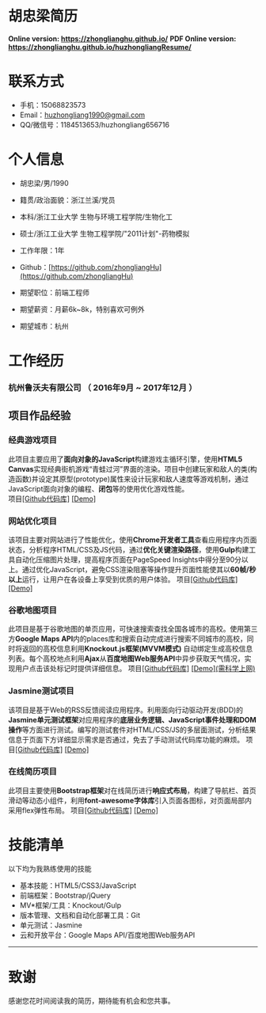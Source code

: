 # 胡忠梁简历

**Online version: https://zhonglianghu.github.io/**
**PDF Online version: https://zhonglianghu.github.io/huzhongliangResume/**

# 联系方式

- 手机：15068823573
- Email：huzhongliang1990@gmail.com
- QQ/微信号：1184513653/huzhongliang656716


# 个人信息

 - 胡忠梁/男/1990
 - 籍贯/政治面貌：浙江兰溪/党员
 - 本科/浙江工业大学 生物与环境工程学院/生物化工
 - 硕士/浙江工业大学 生物工程学院/"2011计划"-药物模拟
 - 工作年限：1年
 - Github：[https://github.com/zhongliangHu](https://github.com/zhongliangHu)


 - 期望职位：前端工程师
 - 期望薪资：月薪6k~8k，特别喜欢可例外
 - 期望城市：杭州


# 工作经历

###  杭州鲁沃夫有限公司 （ 2016年9月 ~ 2017年12月 ）

## 项目作品经验
### 经典游戏项目
此项目主要应用了**面向对象的JavaScript**构建游戏主循环引擎，使用**HTML5 Canvas**实现经典街机游戏“青蛙过河”界面的渲染。项目中创建玩家和敌人的类(构造函数)并设定其原型(prototype)属性来设计玩家和敌人速度等游戏机制，通过JavaScript面向对象的编程、**闭包**等的使用优化游戏性能。   
项目[\[Github代码库\]](https://github.com/zhongliangHu/Arcade-Game)    [ \[Demo\]](https://zhonglianghu.github.io/Arcade-Game/)


### 网站优化项目
该项目主要对网站进行了性能优化，使用**Chrome开发者工具**查看应用程序内页面状态，分析程序HTML/CSS及JS代码，通过**优化关键渲染路径**，使用**Gulp**构建工具自动化压缩图片处理，提高程序页面在PageSpeed Insights中得分至90分以上。通过优化JavaScript，避免CSS渲染阻塞等操作提升页面性能使其以**60帧/秒以上**运行，让用户在各设备上享受到优质的用户体验。
项目[\[Github代码库\]](https://github.com/zhongliangHu/Website-Performance-Optimization)  [ \[Demo\]](https://zhonglianghu.github.io/Website-Performance-Optimization/)

### 谷歌地图项目
此项目是基于谷歌地图的单页应用，可快速搜索查找全国各城市的高校。使用第三方**Google Maps API**内的places库和搜索自动完成进行搜索不同城市的高校，同时将返回的高校信息利用**Knockout.js框架(MVVM模式)** 自动绑定生成高校信息列表。每个高校地点利用**Ajax**从**百度地图Web服务API**中异步获取天气情况，实现用户点击该处标记时提供详细信息。
项目[\[Github代码库\]](https://github.com/zhongliangHu/neighborhood-map-program) [\[Demo\]\(需科学上网\)](https://zhonglianghu.github.io/neighborhood-map-program/)

### Jasmine测试项目
该项目是基于Web的RSS反馈阅读应用程序。利用面向行动驱动开发(BDD)的**Jasmine单元测试框架**对应用程序的**底层业务逻辑、JavaScript事件处理和DOM操作**等方面进行测试。编写的测试套件对HTML/CSS/JS的多层面测试，分析结果信息于页面下方详细显示需求是否通过，免去了手动测试代码库功能的麻烦。
项目[\[Github代码库\]](https://github.com/zhongliangHu/Feed-Reader-Testing) [\[Demo\]](https://zhonglianghu.github.io/Feed-Reader-Testing/)

### 在线简历项目
此项目主要使用**Bootstrap框架**对在线简历进行**响应式布局**，构建了导航栏、首页滑动等动态小组件，利用**font-awesome字体库**引入页面各图标，对页面局部内采用flex弹性布局。
项目[\[Github代码库\]](https://github.com/zhongliangHu/zhongliangHu.github.io) [\[Demo\]](https://zhonglianghu.github.io/)

# 技能清单
以下均为我熟练使用的技能

- 基本技能：HTML5/CSS3/JavaScript
- 前端框架：Bootstrap/jQuery
- MV\*框架/工具：Knockout/Gulp
- 版本管理、文档和自动化部署工具：Git
- 单元测试：Jasmine
- 云和开放平台：Google Maps API/百度地图Web服务API


---      
# 致谢
感谢您花时间阅读我的简历，期待能有机会和您共事。
